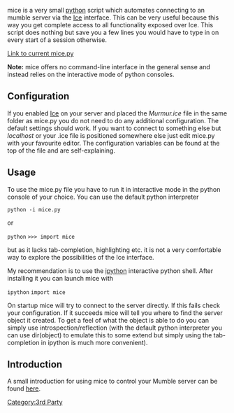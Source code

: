 mice is a very small [python](http://www.python.org) script which
automates connecting to an mumble server via the [Ice](Ice "wikilink")
interface. This can be very useful because this way you get complete
access to all functionality exposed over Ice. This script does nothing
but save you a few lines you would have to type in on every start of a
session otherwise.

[Link to current
mice.py](https://raw.githubusercontent.com/mumble-voip/mumble-scripts/master/Helpers/mice.py)

**Note:** mice offers no command-line interface in the general sense and
instead relies on the interactive mode of python consoles.

## Configuration

If you enabled [Ice](Ice "wikilink") on your server and placed the
*Murmur.ice* file in the same folder as mice.py you do not need to do
any additional configuration. The default settings should work. If you
want to connect to something else but *localhost* or your .ice file is
positioned somewhere else just edit mice.py with your favourite editor.
The configuration variables can be found at the top of the file and are
self-explaining.

## Usage

To use the mice.py file you have to run it in interactive mode in the
python console of your choice. You can use the default python
interpreter

`python -i mice.py`

or

`python`
`>>> import mice`

but as it lacks tab-completion, highlighting etc. it is not a very
comfortable way to explore the possibilities of the Ice interface.

My recommendation is to use the [ipython](http://ipython.scipy.org/)
interactive python shell. After installing it you can launch mice with

`ipython`
`import mice`

On startup mice will try to connect to the server directly. If this
fails check your configuration. If it succeeds mice will tell you where
to find the server object it created. To get a feel of what the object
is able to do you can simply use introspection/reflection (with the
default python interpreter you can use dir(object) to emulate this to
some extend but simply using the tab-completion in ipython is much more
convenient).

## Introduction

A small introduction for using mice to control your Mumble server can be
found
[here](https://blog.natenom.com/2016/02/an-introduction-on-how-to-manage-your-mumble-server-murmur-through-ice-with-mice/).

[Category:3rd Party](Category:3rd_Party "wikilink")